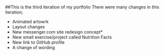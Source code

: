 ##This is the third iteration of my portfolio
There were many changes in this iteration;
* Animated artowrk
* Layout changes
* New messenger.com site redesign concept*
* New small exercise/project called Nutrition Facts
* New link to GitHub profile
* A change of wording
